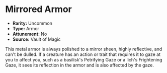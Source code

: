 # Mirrored Armor

- **Rarity:** Uncommon
- **Type:** Armor
- **Attunement:** No
- **Source:** Vault of Magic

This metal armor is always polished to a mirror sheen, highly reflective, and can't be dulled. If a creature has an action or trait that requires it to gaze at you to affect you, such as a basilisk's Petrifying Gaze or a lich's Frightening Gaze, it sees its reflection in the armor and is also affected by the gaze.
